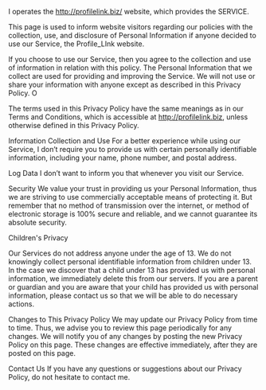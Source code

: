 I operates the http://profilelink.biz/ website, which provides the SERVICE.

This page is used to inform website visitors regarding our policies with the collection, use, and disclosure of Personal Information if anyone decided to use our Service, the Profile_LInk website.

If you choose to use our Service, then you agree to the collection and use of information in relation with this policy. The Personal Information that we collect are used for providing and improving the Service. We will not use or share your information with anyone except as described in this Privacy Policy. O

The terms used in this Privacy Policy have the same meanings as in our Terms and Conditions, which is accessible at http://profilelink.biz, unless otherwise defined in this Privacy Policy.

Information Collection and Use
For a better experience while using our Service, I don’t require you to provide us with certain personally identifiable information, including your name, phone number, and postal address.

Log Data
I don’t want to inform you that whenever you visit our Service.

Security
We value your trust in providing us your Personal Information, thus we are striving to use commercially acceptable means of protecting it. But remember that no method of transmission over the internet, or method of electronic storage is 100% secure and reliable, and we cannot guarantee its absolute security.

Children's Privacy

Our Services do not address anyone under the age of 13. We do not knowingly collect personal identifiable information from children under 13. In the case we discover that a child under 13 has provided us with personal information, we immediately delete this from our servers. If you are a parent or guardian and you are aware that your child has provided us with personal information, please contact us so that we will be able to do necessary actions.

Changes to This Privacy Policy
We may update our Privacy Policy from time to time. Thus, we advise you to review this page periodically for any changes. We will notify you of any changes by posting the new Privacy Policy on this page. These changes are effective immediately, after they are posted on this page.

Contact Us
If you have any questions or suggestions about our Privacy Policy, do not hesitate to contact me.
